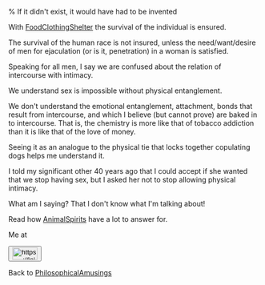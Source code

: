 % If it didn't exist, it would have had to be invented

With
[FoodClothingShelter](FoodClothingShelter.html)
the survival of the individual is ensured.

The survival of the human race is not insured, unless the need/want/desire of men for ejaculation (or is it, penetration) in a woman is satisfied.

Speaking for all men, I say we are confused about the relation of intercourse with intimacy.

We understand sex is impossible without physical entanglement.

We don't understand the emotional entanglement, attachment, bonds that result from intercourse, and which I believe (but cannot prove) are baked in to intercourse. That is, the chemistry is more like that of tobacco addiction than it is like that of the love of money.

Seeing it as an analogue to the physical tie that locks together copulating dogs helps me understand it.

I told my significant other 40 years ago that I could accept if she wanted that we stop having sex, but I asked her not to stop allowing physical intimacy.

What am I saying? That I don't know what I'm talking about!

Read how [AnimalSpirits](AnimalSpirits.html) have a lot to answer for.

Me at
    <form action='https://mastodon.sdf.org/@drbean'>
    <button type='submit' class='btn'>
    <img src='./mastodon.svg'
        alt='https://joinmastodon.org/logos/wordmark-black-text.svg'
        style='width:50px;height:25px'/>
    </button></form>

Back to [PhilosophicalAmusings](PhilosophicalAmusings.html)
